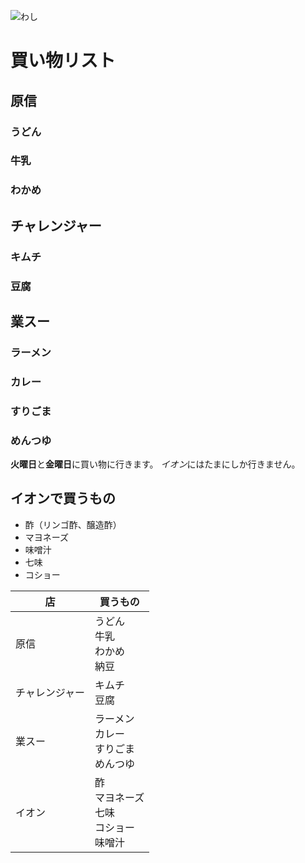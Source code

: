 ![わし](images/favicon.png)
# 買い物リスト
## 原信
### うどん
### 牛乳
### わかめ
## チャレンジャー
### キムチ
### 豆腐
## 業スー
### ラーメン
### カレー
### すりごま
### めんつゆ

**火曜日**と**金曜日**に買い物に行きます。
*イオン*にはたまにしか行きません。
## イオンで買うもの
- 酢（リンゴ酢、醸造酢）
- マヨネーズ
- 味噌汁
- 七味
- コショー

|店        |買うもの
|--|--
|原信      |うどん<br>牛乳<br>わかめ<br>納豆
|チャレンジャー|キムチ<br>豆腐
|業スー    |ラーメン<br>カレー<br>すりごま<br>めんつゆ
|イオン|酢<br>マヨネーズ<br>七味<br>コショー<br>味噌汁
